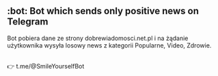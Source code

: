 <h2> :bot: Bot which sends only positive news on Telegram</h2>

Bot pobiera dane ze strony dobrewiadomosci.net.pl i na żądanie użytkownika wysyła losowy news z kategorii Popularne, Video, Zdrowie. <br /><br />

:point_right:	t.me/@SmileYourselfBot
